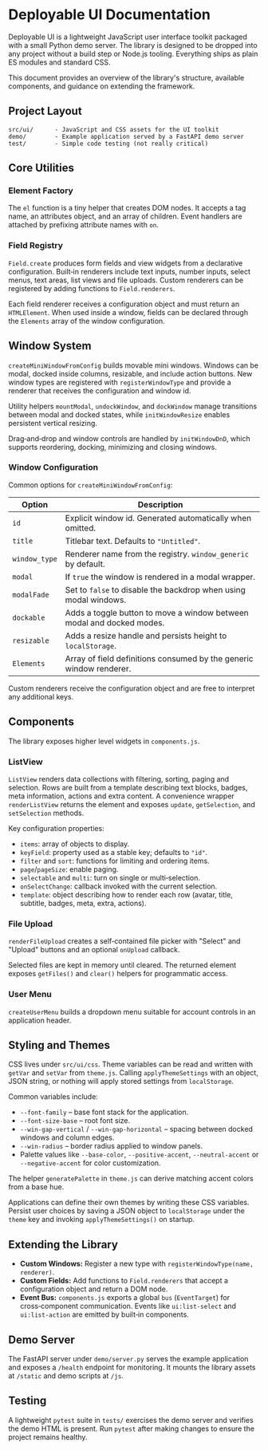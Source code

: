 # Deployable UI Documentation

Deployable UI is a lightweight JavaScript user interface toolkit packaged with a small Python demo server. The library is designed to be dropped into any project without a build step or Node.js tooling. Everything ships as plain ES modules and standard CSS.

This document provides an overview of the library's structure, available components, and guidance on extending the framework.

## Project Layout

```
src/ui/      - JavaScript and CSS assets for the UI toolkit
demo/        - Example application served by a FastAPI demo server
test/        - Simple code testing (not really critical)
```


## Core Utilities

### Element Factory
The `el` function is a tiny helper that creates DOM nodes. It accepts a tag name, an attributes object, and an array of children. Event handlers are attached by prefixing attribute names with `on`.

### Field Registry
`Field.create` produces form fields and view widgets from a declarative configuration. Built‑in renderers include text inputs, number inputs, select menus, text areas, list views and file uploads. Custom renderers can be registered by adding functions to `Field.renderers`.

Each field renderer receives a configuration object and must return an `HTMLElement`. When used inside a window, fields can be declared through the `Elements` array of the window configuration.

## Window System

`createMiniWindowFromConfig` builds movable mini windows. Windows can be modal, docked inside columns, resizable, and include action buttons. New window types are registered with `registerWindowType` and provide a renderer that receives the configuration and window id.

Utility helpers `mountModal`, `undockWindow`, and `dockWindow` manage transitions between modal and docked states, while `initWindowResize` enables persistent vertical resizing.

Drag‑and‑drop and window controls are handled by `initWindowDnD`, which supports reordering, docking, minimizing and closing windows.

### Window Configuration

Common options for `createMiniWindowFromConfig`:

| Option | Description |
| ------ | ----------- |
| `id` | Explicit window id. Generated automatically when omitted. |
| `title` | Titlebar text. Defaults to `"Untitled"`. |
| `window_type` | Renderer name from the registry. `window_generic` by default. |
| `modal` | If `true` the window is rendered in a modal wrapper. |
| `modalFade` | Set to `false` to disable the backdrop when using modal windows. |
| `dockable` | Adds a toggle button to move a window between modal and docked modes. |
| `resizable` | Adds a resize handle and persists height to `localStorage`. |
| `Elements` | Array of field definitions consumed by the generic window renderer. |

Custom renderers receive the configuration object and are free to interpret any additional keys.

## Components

The library exposes higher level widgets in `components.js`.

### ListView
`ListView` renders data collections with filtering, sorting, paging and selection. Rows are built from a template describing text blocks, badges, meta information, actions and extra content. A convenience wrapper `renderListView` returns the element and exposes `update`, `getSelection`, and `setSelection` methods.

Key configuration properties:

- `items`: array of objects to display.
- `keyField`: property used as a stable key; defaults to `"id"`.
- `filter` and `sort`: functions for limiting and ordering items.
- `page`/`pageSize`: enable paging.
- `selectable` and `multi`: turn on single or multi‑selection.
- `onSelectChange`: callback invoked with the current selection.
- `template`: object describing how to render each row (avatar, title, subtitle, badges, meta, extra, actions).

### File Upload
`renderFileUpload` creates a self‑contained file picker with "Select" and "Upload" buttons and an optional `onUpload` callback.

Selected files are kept in memory until cleared. The returned element exposes `getFiles()` and `clear()` helpers for programmatic access.

### User Menu
`createUserMenu` builds a dropdown menu suitable for account controls in an application header.

## Styling and Themes

CSS lives under `src/ui/css`. Theme variables can be read and written with `getVar` and `setVar` from `theme.js`. Calling `applyThemeSettings` with an object, JSON string, or nothing will apply stored settings from `localStorage`.

Common variables include:

- `--font-family` – base font stack for the application.
- `--font-size-base` – root font size.
- `--win-gap-vertical` / `--win-gap-horizontal` – spacing between docked windows and column edges.
- `--win-radius` – border radius applied to window panels.
- Palette values like `--base-color`, `--positive-accent`, `--neutral-accent` or `--negative-accent` for color customization.

The helper `generatePalette` in `theme.js` can derive matching accent colors from a base hue.

Applications can define their own themes by writing these CSS variables. Persist user choices by saving a JSON object to `localStorage` under the `theme` key and invoking `applyThemeSettings()` on startup.

## Extending the Library

- **Custom Windows:** Register a new type with `registerWindowType(name, renderer)`.
- **Custom Fields:** Add functions to `Field.renderers` that accept a configuration object and return a DOM node.
- **Event Bus:** `components.js` exports a global `bus` (`EventTarget`) for cross‑component communication. Events like `ui:list-select` and `ui:list-action` are emitted by built‑in components.

## Demo Server

The FastAPI server under `demo/server.py` serves the example application and exposes a `/health` endpoint for monitoring. It mounts the library assets at `/static` and demo scripts at `/js`.

## Testing

A lightweight `pytest` suite in `tests/` exercises the demo server and verifies the demo HTML is present. Run `pytest` after making changes to ensure the project remains healthy.

